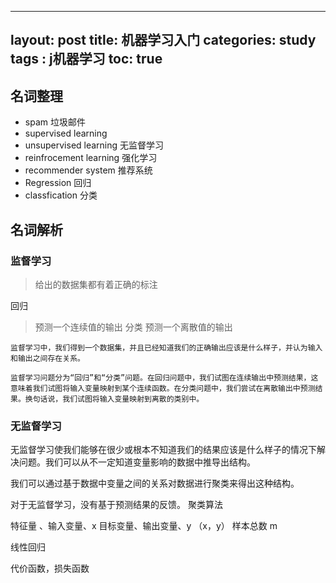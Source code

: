 
---
layout: post
title: 机器学习入门
categories: study
tags : j机器学习
toc: true
---

## 名词整理
- spam 垃圾邮件
- supervised learning
- unsupervised learning 无监督学习
- reinfrocement learning  强化学习 
- recommender  system 推荐系统
- Regression 回归
- classfication 分类

## 名词解析
### 监督学习

>给出的数据集都有着正确的标注

回归
>预测一个连续值的输出
分类
>预测一个离散值的输出
```
监督学习中，我们得到一个数据集，并且已经知道我们的正确输出应该是什么样子，并认为输入和输出之间存在关系。

监督学习问题分为“回归”和“分类”问题。在回归问题中，我们试图在连续输出中预测结果，这意味着我们试图将输入变量映射到某个连续函数。在分类问题中，我们尝试在离散输出中预测结果。换句话说，我们试图将输入变量映射到离散的类别中。
```
### 无监督学习

无监督学习使我们能够在很少或根本不知道我们的结果应该是什么样子的情况下解决问题。我们可以从不一定知道变量影响的数据中推导出结构。

我们可以通过基于数据中变量之间的关系对数据进行聚类来得出这种结构。

对于无监督学习，没有基于预测结果的反馈。
聚类算法


特征量 、输入变量、x
目标变量、输出变量、y
（x，y）
样本总数 m

线性回归   

代价函数，损失函数



